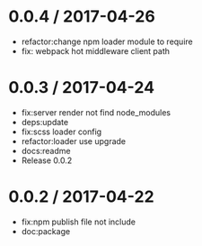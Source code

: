 
0.0.4 / 2017-04-26
==================

  * refactor:change npm loader module to require
  * fix: webpack hot middleware client path

0.0.3 / 2017-04-24
==================

  * fix:server render not find node_modules
  * deps:update
  * fix:scss loader config
  * refactor:loader use  upgrade
  * docs:readme
  * Release 0.0.2

0.0.2 / 2017-04-22
==================

  * fix:npm publish file not include
  * doc:package
